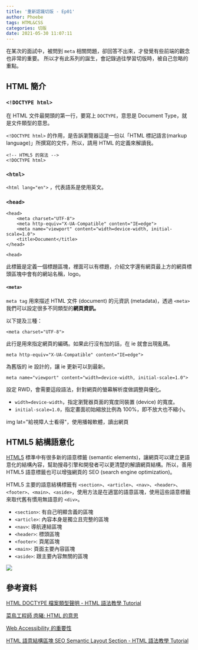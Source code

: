 ```yaml
---
title: '重新認識切版 - Ep01'
author: Phoebe
tags: HTML&CSS
categories: 切版
date: 2021-05-30 11:07:11
---
```


在某次的面試中，被問到 `meta` 相關問題，卻回答不出來，才發覺有些前端的觀念也非常的重要。
所以才有此系列的誕生，會記錄過往學習切版時，被自己忽略的重點。

## HTML 簡介

### `<!DOCTYPE html>`

<!--more-->

在 HTML 文件最開頭的第一行，要寫上 `DOCTYPE`，意思是 Document Type，就是文件類型的意思。

`<!DOCTYPE html>` 的作用，是告訴瀏覽器這是一份以「HTML 標記語言(markup language)」所撰寫的文件，所以，請用 HTML 的定義來解讀我。

```html=
<!-- HTML5 的寫法 -->
<!DOCTYPE html>
```

### `<html>`

`<html lang="en">` ，代表語系是使用英文。

### `<head>`

```html=
<head>
    <meta charset="UTF-8">
    <meta http-equiv="X-UA-Compatible" content="IE=edge">
    <meta name="viewport" content="width=device-width, initial-scale=1.0">
    <title>Document</title>
</head>
```

```html=
<head>
```

此標籤是定義一個標題區塊，裡面可以有標題，介紹文字還有網頁最上方的網頁標頭區塊中會有的網站名稱，logo。

#### `<meta>`

`meta tag` 用來描述 HTML 文件 (document) 的元資訊 (metadata)，透過 `<meta>` 我們可以設定很多不同類型的**網頁資訊。**

以下提及三種：

```html=
<meta charset="UTF-8">
```

此行是用來指定網頁的編碼。如果此行沒有加的話，在 ie 就會出現亂碼。

```html=
meta http-equiv="X-UA-Compatible" content="IE=edge">
```

為舊版的 ie 設計的，讓 ie 更新可以到最新。

```html=
meta name="viewport" content="width=device-width, initial-scale=1.0">
```

設定 RWD，會需要這段語法，針對網頁的螢幕解析度做調整與優化。

- `width=device-width`，指定瀏覽器頁面的寬度同裝置 (device) 的寬度。
- `initial-scale=1.0`，指定畫面初始縮放比例為 100%，即不放大也不縮小。

img lat="給視障人士看得"，使用播報軟體，讀出網頁

## HTML5 結構語意化

[HTML5](https://www.w3schools.com/html/html5_semantic_elements.asp) 標準中有很多新的語意標籤 (semantic elements)，讓網頁可以建立更語意化的結構內容，幫助搜尋引擎和開發者可以更清楚的解讀網頁結構。所以，善用 HTML5 語意標籤也可以增強網頁的 SEO (search engine optimization)。

HTML5 主要的語意結構標籤有 `<section>`、`<article>`、`<nav>`、`<header>`、`<footer>`、`<main>`、`<aside>`，使用方法是在適當的語意區塊，使用這些語意標籤來取代舊有慣用無語意的 `<div>`。

- `<section>`: 有自己明顯含義的區塊
- `<article>`: 內容本身是獨立且完整的區塊
- `<nav>`: 導航連結區塊
- `<header>`: 標頭區塊
- `<footer>`: 頁尾區塊
- `<main>`: 頁面主要內容區塊
- `<aside>`: 跟主要內容無關的區塊

![](https://i.imgur.com/2OvG96s.png)

## 參考資料

[HTML DOCTYPE 檔案類型聲明 - HTML 語法教學 Tutorial](https://www.fooish.com/html/doctype.html)

[菜鳥工程師 肉豬: HTML <!DOCTYPE html>的意思](https://matthung0807.blogspot.com/2019/07/html-html_7.html)

[Web Accessibility 的重要性](https://blog.techbridge.cc/2019/10/13/web-accessibility-intro/)

[HTML 語意結構區塊 SEO Semantic Layout Section - HTML 語法教學 Tutorial](https://www.fooish.com/html/SEO-semantic-layout.html)
